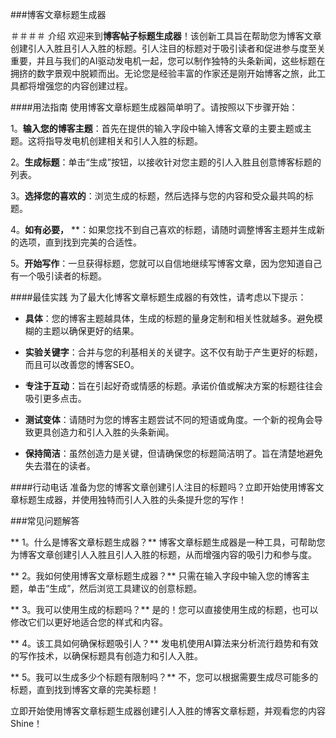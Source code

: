 ###博客文章标题生成器

＃＃＃＃ 介绍
欢迎来到**博客帖子标题生成器**！该创新工具旨在帮助您为博客文章创建引人入胜且引人入胜的标题。引人注目的标题对于吸引读者和促进参与度至关重要，并且与我们的AI驱动发电机一起，您可以制作独特的头条新闻，这些标题在拥挤的数字景观中脱颖而出。无论您是经验丰富的作家还是刚开始博客之旅，此工具都将增强您的内容创建过程。

####用法指南
使用博客文章标题生成器简单明了。请按照以下步骤开始：

1。**输入您的博客主题**：首先在提供的输入字段中输入博客文章的主要主题或主题。这将指导发电机创建相关和引人入胜的标题。

2。**生成标题**：单击“生成”按钮，以接收针对您主题的引人入胜且创意博客标题的列表。

3。**选择您的喜欢的**：浏览生成的标题，然后选择与您的内容和受众最共鸣的标题。

4。**如有必要，** **：如果您找不到自己喜欢的标题，请随时调整博客主题并生成新的选项，直到找到完美的合适性。

5。**开始写作**：一旦获得标题，您就可以自信地继续写博客文章，因为您知道自己有一个吸引读者的标题。

####最佳实践
为了最大化博客文章标题生成器的有效性，请考虑以下提示：

-  **具体**：您的博客主题越具体，生成的标题的量身定制和相关性就越多。避免模​​糊的主题以确保更好的结果。

-  **实验关键字**：合并与您的利基相关的关键字。这不仅有助于产生更好的标题，而且可以改善您的博客SEO。

-  **专注于互动**：旨在引起好奇或情感的标题。承诺价值或解决方案的标题往往会吸引更多点击。

-  **测试变体**：请随时为您的博客主题尝试不同的短语或角度。一个新的视角会导致更具创造力和引人入胜的头条新闻。

-  **保持简洁**：虽然创造力是关键，但请确保您的标题简洁明了。旨在清楚地避免失去潜在的读者。

####行动电话
准备为您的博客文章创建引人注目的标题吗？立即开始使用博客文章标题生成器，并使用独特而引人入胜的头条提升您的写作！

###常见问题解答

** 1。什么是博客文章标题生成器？**
博客文章标题生成器是一种工具，可帮助您为博客文章创建引人入胜且引人入胜的标题，从而增强内容的吸引力和参与度。

** 2。我如何使用博客文章标题生成器？**
只需在输入字段中输入您的博客主题，单击“生成”，然后浏览工具建议的创意标题。

** 3。我可以使用生成的标题吗？**
是的！您可以直接使用生成的标题，也可以修改它们以更好地适合您的样式和内容。

** 4。该工具如何确保标题吸引人？**
发电机使用AI算法来分析流行趋势和有效的写作技术，以确保标题具有创造力和引人入胜。

** 5。我可以生成多少个标题有限制吗？**
不，您可以根据需要生成尽可能多的标题，直到找到博客文章的完美标题！

立即开始使用博客文章标题生成器创建引人入胜的博客文章标题，并观看您的内容Shine！